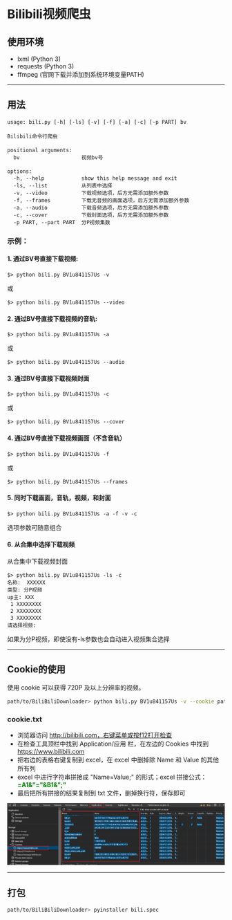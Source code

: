 # Bilibili视频爬虫

## 使用环境
* lxml (Python 3)
* requests (Python 3)
* ffmpeg (官网下载并添加到系统环境变量PATH)
***
## 用法
    usage: bili.py [-h] [-ls] [-v] [-f] [-a] [-c] [-p PART] bv

    Bilibili命令行爬虫

    positional arguments:
      bv                    视频bv号

    options:
      -h, --help            show this help message and exit
      -ls, --list           从列表中选择
      -v, --video           下载视频选项，后方无需添加额外参数
      -f, --frames          下载无音频的画面选项，后方无需添加额外参数
      -a, --audio           下载音频选项，后方无需添加额外参数
      -c, --cover           下载封面选项，后方无需添加额外参数
      -p PART, --part PART  分P视频集数

### 示例：
#### 1. 通过BV号直接下载视频:


    $> python bili.py BV1u841157Us -v 

或
    
    $> python bili.py BV1u841157Us --video

#### 2. 通过BV号直接下载视频的音轨:  


    $> python bili.py BV1u841157Us -a
    
或
    
    $> python bili.py BV1u841157Us --audio

#### 3. 通过BV号直接下载视频封面

    $> python bili.py BV1u841157Us -c

或

    $> python bili.py BV1u841157Us --cover

#### 4. 通过BV号直接下载视频画面（不含音轨）
    
    $> python bili.py BV1u841157Us -f

或
    
    $> python bili.py BV1u841157Us --frames

#### 5. 同时下载画面，音轨，视频，和封面

    $> python bili.py BV1u841157Us -a -f -v -c

选项参数可随意组合

#### 6. 从合集中选择下载视频

从合集中下载视频封面

    $> python bili.py BV1u841157Us -ls -c
    名称:  XXXXXX
    类型: 分P视频
    up主: XXX
     1 XXXXXXXX
     2 XXXXXXXX
     3 XXXXXXXX
    请选择视频: 

如果为分P视频，即使没有-ls参数也会自动进入视频集合选择

***
## Cookie的使用  

使用 cookie 可以获得 720P 及以上分辨率的视频。

```bash
path/to/BiliBiliDownloader> python bili.py BV1u841157Us -v --cookie path/to/cookie.txt
```

### cookie.txt  
* 浏览器访问 http://bilibili.com，右键菜单或按f12打开检查
* 在检查工具顶栏中找到 Application/应用 栏，在左边的 Cookies 中找到 https://www.bilibili.com 
* 把右边的表格右键复制到 excel，在 excel 中删掉除 Name 和 Value 的其他所有列
* excel 中进行字符串拼接成 "Name=Value;" 的形式；excel 拼接公式：<font style="color: green">**=A1&"="&B1&\";"**</font>
* 最后把所有拼接的结果复制到 txt 文件，删掉换行符，保存即可

![图片](sample_images/Snipaste_2023-11-26_16-34-11.png)

***

## 打包

```bash
path/to/BiliBiliDownloader> pyinstaller bili.spec
```